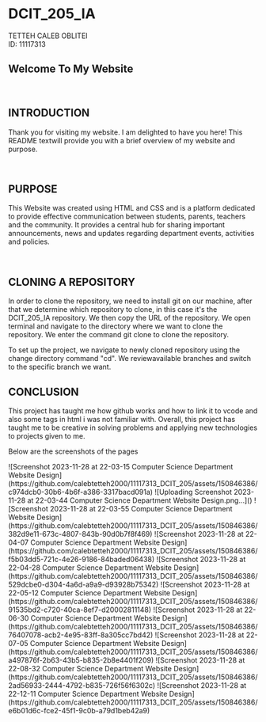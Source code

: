 # DCIT_205_IA

TETTEH CALEB OBLITEI<br>
ID: 11117313<br>

<h2>Welcome To My Website</h2><br>
<h2>INTRODUCTION</h2>
<p>Thank you for visiting my website. I am delighted to have you here! This README textwill provide you with a brief overview of my website and purpose.</p><br>
<h2>PURPOSE</h2>
<p>This Website was created using HTML and CSS and is a platform dedicated to provide effective communication between students, parents, teachers and the community. It provides a central hub for sharing important announcements, news and updates regarding department events, activities and policies.</p><br>
<h2>CLONING A REPOSITORY</h2>
<p>In order to clone the repository, we need to install git on our machine, after that we determine which repository to clone, in this case it's the DCIT_205_IA repository. We then copy the URL of the repository. We open terminal and navigate to the directory where we want to clone the repository. We enter the command git clone <repository url> to clone the repository.</p> To set up the project, we navigate to newly cloned repository using the change directory command "cd". We reviewavailable branches and switch to the specific branch we want.<br>
  <h2>CONCLUSION</h2>
<p>This project has taught me how github works and how to link it to vcode and also some tags in html i was not familiar with. Overall, this project has taught me to be creative in solving problems and applying new technologies to projects given to me.</p>
<p>Below are the screenshots of the pages</p>
![Screenshot 2023-11-28 at 22-03-15 Computer Science Department Website Design](https://github.com/calebtetteh2000/11117313_DCIT_205/assets/150846386/c974dcb0-30b6-4b6f-a386-3317bacd091a)
![Uploading Screenshot 2023-11-28 at 22-03-44 Computer Science Department Website Design.png…]()
![Screenshot 2023-11-28 at 22-03-55 Computer Science Department Website Design](https://github.com/calebtetteh2000/11117313_DCIT_205/assets/150846386/382d9e11-673c-4807-843b-90d0b7f8f469)
![Screenshot 2023-11-28 at 22-04-07 Computer Science Department Website Design](https://github.com/calebtetteh2000/11117313_DCIT_205/assets/150846386/f5b03dd5-721c-4e26-9186-84baded06438)
![Screenshot 2023-11-28 at 22-04-28 Computer Science Department Website Design](https://github.com/calebtetteh2000/11117313_DCIT_205/assets/150846386/529dcbe0-d304-4a6d-a9a9-d93928b75342)
![Screenshot 2023-11-28 at 22-05-12 Computer Science Department Website Design](https://github.com/calebtetteh2000/11117313_DCIT_205/assets/150846386/91535bd2-c720-40ca-8ef7-d20002811148)
![Screenshot 2023-11-28 at 22-06-30 Computer Science Department Website Design](https://github.com/calebtetteh2000/11117313_DCIT_205/assets/150846386/76407078-acb2-4e95-83ff-8a305cc7bd42)
![Screenshot 2023-11-28 at 22-07-05 Computer Science Department Website Design](https://github.com/calebtetteh2000/11117313_DCIT_205/assets/150846386/a497876f-2b63-43b5-b835-2b8e4401f209)
![Screenshot 2023-11-28 at 22-08-32 Computer Science Department Website Design](https://github.com/calebtetteh2000/11117313_DCIT_205/assets/150846386/2ad56933-2444-4792-b835-726f56f6302c)
![Screenshot 2023-11-28 at 22-12-11 Computer Science Department Website Design](https://github.com/calebtetteh2000/11117313_DCIT_205/assets/150846386/e6b01d6c-fce2-45f1-9c0b-a79d1beb42a9)

